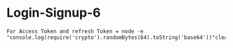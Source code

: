 # Login-Signup-6

```
For Access Token and refresh Token = node -e "console.log(require('crypto').randomBytes(64).toString('base64'))"clear
```